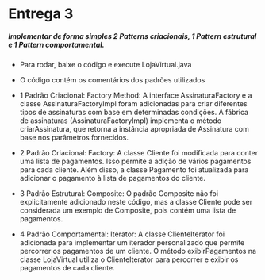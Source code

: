 # Entrega 3
##### _Implementar de forma simples 2 Patterns criacionais, 1 Pattern estrutural e 1 Pattern comportamental._

 - Para rodar, baixe o código e execute LojaVirtual.java
 - O código contém os comentários dos padrões utilizados
 
- 1 Padrão Criacional: Factory Method: A interface AssinaturaFactory e a classe AssinaturaFactoryImpl foram adicionadas para criar diferentes tipos de assinaturas com base em determinadas condições. A fábrica de assinaturas (AssinaturaFactoryImpl) implementa o método criarAssinatura, que retorna a instância apropriada de Assinatura com base nos parâmetros fornecidos.

- 2 Padrão Criacional: Factory: A classe Cliente foi modificada para conter uma lista de pagamentos. Isso permite a adição de vários pagamentos para cada cliente. Além disso, a classe Pagamento foi atualizada para adicionar o pagamento à lista de pagamentos do cliente.

- 3 Padrão Estrutural: Composite: O padrão Composite não foi explicitamente adicionado neste código, mas a classe Cliente pode ser considerada um exemplo de Composite, pois contém uma lista de pagamentos.

- 4 Padrão Comportamental: Iterator: A classe ClienteIterator foi adicionada para implementar um iterador personalizado que permite percorrer os pagamentos de um cliente. O método exibirPagamentos na classe LojaVirtual utiliza o ClienteIterator para percorrer e exibir os pagamentos de cada cliente.
